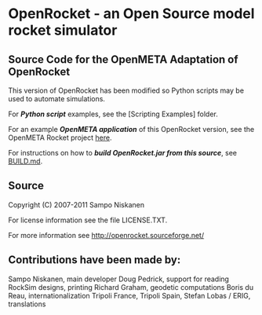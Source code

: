 
OpenRocket - an Open Source model rocket simulator
==================================================
## Source Code for the OpenMETA Adaptation of OpenRocket
This version of OpenRocket has been modified so Python scripts may be used to automate simulations.

For **_Python script_** examples, see the [Scripting Examples] folder.

For an example **_OpenMETA application_** of this OpenRocket version, see the OpenMETA Rocket project [here](https://github.com/metamorph-inc/openmeta-rocket).

For instructions on how to **_build OpenRocket.jar from this source_**, see [BUILD.md](https://github.com/metamorph-inc/openrocket/blob/master/BUILD.md).

Source
------
Copyright (C) 2007-2011  Sampo Niskanen
    
For license information see the file LICENSE.TXT.

For more information see http://openrocket.sourceforge.net/

Contributions have been made by:
--------------------------------

Sampo Niskanen, main developer
Doug Pedrick, support for reading RockSim designs, printing
Richard Graham, geodetic computations
Boris du Reau, internationalization
Tripoli France, Tripoli Spain, Stefan Lobas / ERIG, translations

